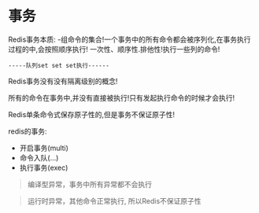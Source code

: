 # 事务

Redis事务本质: -组命令的集合!一个事务中的所有命令都会被序列化,在事务执行过程的中,会按照顺序执行!
一次性、顺序性.排他性!执行一些列的命令!

`-----队列set set set执行------` 

Redis事务没有没有隔离级别的概念!

所有的命令在事务中,并没有直接被执行!只有发起执行命令的时候才会执行!

Redis单条命令式保存原子性的,但是事务不保证原子性!

redis的事务:

* 开启事务(multi)
* 命令入队(...)
* 执行事务(exec)

> 编译型异常，事务中所有异常都不会执行

> 运行时异常，其他命令正常执行, 所以Redis不保证原子性
